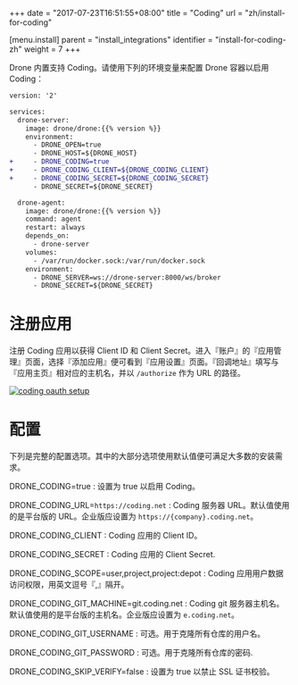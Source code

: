 +++
date = "2017-07-23T16:51:55+08:00"
title = "Coding"
url = "zh/install-for-coding"

[menu.install]
  parent = "install_integrations"
  identifier = "install-for-coding-zh"
  weight = 7
+++

Drone 内置支持 Coding。请使用下列的环境变量来配置 Drone 容器以启用 Coding：

```diff
version: '2'

services:
  drone-server:
    image: drone/drone:{{% version %}}
    environment:
      - DRONE_OPEN=true
      - DRONE_HOST=${DRONE_HOST}
+     - DRONE_CODING=true
+     - DRONE_CODING_CLIENT=${DRONE_CODING_CLIENT}
+     - DRONE_CODING_SECRET=${DRONE_CODING_SECRET}
      - DRONE_SECRET=${DRONE_SECRET}

  drone-agent:
    image: drone/drone:{{% version %}}
    command: agent
    restart: always
    depends_on:
      - drone-server
    volumes:
      - /var/run/docker.sock:/var/run/docker.sock
    environment:
      - DRONE_SERVER=ws://drone-server:8000/ws/broker
      - DRONE_SECRET=${DRONE_SECRET}
```

# 注册应用

注册 Coding 应用以获得 Client ID 和 Client Secret。进入『账户』的『应用管理』页面，选择『添加应用』便可看到『应用设置』页面。『回调地址』填写与『应用主页』相对应的主机名，并以 `/authorize` 作为 URL 的路径。

<a href="images/coding_oauth.png" target="_blank"><img src="images/coding_oauth.png" alt="coding oauth setup"></a>

# 配置

下列是完整的配置选项。其中的大部分选项使用默认值便可满足大多数的安装需求。

DRONE_CODING=true
: 设置为 true 以启用 Coding。

DRONE_CODING_URL=`https://coding.net`
: Coding 服务器 URL。默认值使用的是平台版的 URL。企业版应设置为 `https://{company}.coding.net`。

DRONE_CODING_CLIENT
: Coding 应用的 Client ID。

DRONE_CODING_SECRET
: Coding 应用的 Client Secret.

DRONE_CODING_SCOPE=user,project,project:depot
: Coding 应用用户数据访问权限，用英文逗号『,』隔开。

DRONE_CODING_GIT_MACHINE=git.coding.net
: Coding git 服务器主机名。默认值使用的是平台版的主机名。企业版应设置为 `e.coding.net`。

DRONE_CODING_GIT_USERNAME
: 可选。用于克隆所有仓库的用户名。

DRONE_CODING_GIT_PASSWORD
: 可选。用于克隆所有仓库的密码.

DRONE_CODING_SKIP_VERIFY=false
: 设置为 true 以禁止 SSL 证书校验。
